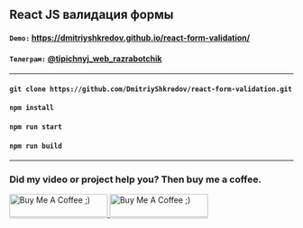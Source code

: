 ## React JS валидация формы

#### `Demo:` https://dmitriyshkredov.github.io/react-form-validation/

#### `Телеграм:` [@tipichnyj_web_razrabotchik](https://t.me/tipichnyj_web_razrabotchik)

---

#### `git clone https://github.com/DmitriyShkredov/react-form-validation.git`

#### `npm install`

#### `npm run start`

#### `npm run build`

---

### Did my video or project help you? Then buy me a coffee.

<a href="https://www.buymeacoffee.com/DmitriyShkredov" target="_blank">
  <img
    src="https://www.buymeacoffee.com/assets/img/custom_images/orange_img.png"
    alt="Buy Me A Coffee ;)"
    style="height: 41px !important;width: 174px !important;box-shadow: 0px 3px 2px 0px rgba(190, 190, 190, 0.5) !important;-webkit-box-shadow: 0px 3px 2px 0px rgba(190, 190, 190, 0.5) !important;"
  >
</a>

<a href="https://donate.qiwi.com/payin/ShkredovDmitriy" target="_blank">
  <img
    src="https://cdn.buymeacoffee.com/buttons/v2/default-yellow.png"
    alt="Buy Me A Coffee ;)"
    style="height: 41px !important;width: 174px !important;box-shadow: 0px 3px 2px 0px rgba(190, 190, 190, 0.5) !important;-webkit-box-shadow: 0px 3px 2px 0px rgba(190, 190, 190, 0.5) !important;"
  >
</a>
